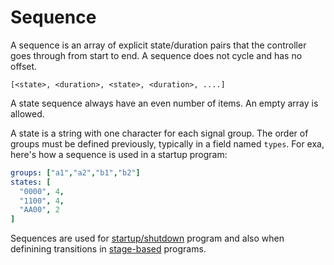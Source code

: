# Sequence
A sequence is an array of explicit state/duration pairs that the controller goes through from start to end. A sequence does not cycle and has no offset.

```
[<state>, <duration>, <state>, <duration>, ....]
```

A state sequence always have an even number of items. An empty array is allowed.

A state is a string with one character for each signal group. The order of groups must be defined previously, typically in a field named `types`.
For exa, here's how a sequence is used in a startup program:

```yaml
groups: ["a1","a2","b1","b2"]
states: [
  "0000", 4,
  "1100", 4,
  "AA00", 2
]
```

Sequences are used for [startup/shutdown](startup_shutdown.md) program and also when definining transitions in [stage-based](stage-based.md) programs.
